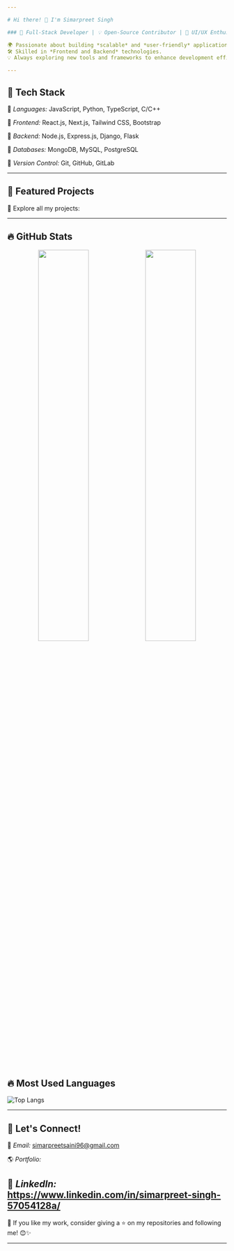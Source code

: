 ```yaml
---

# Hi there! 👋 I'm Simarpreet Singh 

### 🚀 Full-Stack Developer | 💡 Open-Source Contributor | 🎨 UI/UX Enthusiast  

🌍 Passionate about building *scalable* and *user-friendly* applications.  
🛠 Skilled in *Frontend and Backend* technologies. 
💡 Always exploring new tools and frameworks to enhance development efficiency. 

---
```


## 🚀 Tech Stack 

🔹 *Languages:* JavaScript, Python, TypeScript, C/C++

🔹 *Frontend:* React.js, Next.js, Tailwind CSS, Bootstrap  

🔹 *Backend:* Node.js, Express.js, Django, Flask  

🔹 *Databases:* MongoDB, MySQL, PostgreSQL   

🔹 *Version Control:* Git, GitHub, GitLab  

---

## 📌 Featured Projects  

📌 Explore all my projects: 

---

## 🔥 GitHub Stats  

<p align="center">
  <img src="https://github-readme-streak-stats.herokuapp.com/?username=Simarpreetsaini&theme=radical&hide_border=true" width="48%" />
  <img src="https://github-readme-stats.vercel.app/api?username=Simarpreetsaini&show_icons=true&theme=radical&hide_border=true" width="48%" />
</p>

## 🔥 Most Used Languages
![Top Langs](https://github-readme-stats.vercel.app/api/top-langs/?username=Simarpreetsaini&layout=compact&theme=radical)

---

## 🤝 Let's Connect!  

📧 *Email:* simarpreetsaini96@gmail.com

🌎 *Portfolio:* 

💼 *LinkedIn:* https://www.linkedin.com/in/simarpreet-singh-57054128a/
---

🌟 If you like my work, consider giving a ⭐ on my repositories and following me! 😊✨  

---

